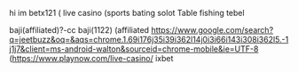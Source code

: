 hi im betx121
( live casino 
(sports
bating
solot 
Table
fishing
tebel
<!---
haker00t/haker00t is a ✨ special ✨ repository because its `README.md` (this file) appears on your GitHub profile.
You can click the Preview link to take a look at your changes.
--->
baji(affiliated)?-cc
baji(1122)
(affiliated
https://www.google.com/search?q=jeetbuzz&oq=&aqs=chrome.1.69i176j35i39i362l14j0i3i66i143i308i362l5.-1j1j7&client=ms-android-walton&sourceid=chrome-mobile&ie=UTF-8
(https://www.playnow.com/live-casino/
ixbet 
